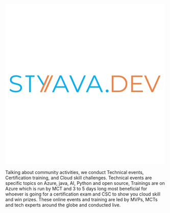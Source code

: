 [![Styava Community](styavacommunity.png "Styava Community")](https://azure.styava.dev/apac/en/home)

Talking about community activities, we conduct Technical events, Certification training, and Cloud skill challenges. Technical events are specific topics on Azure, java, AI, Python and open source, Trainings are on Azure which is run by MCT and 3 to 5 days long most beneficial for whoever is going for a certification exam and CSC to show you cloud skill and win prizes. These online events and training are led by MVPs, MCTs and tech experts around the globe and conducted live.